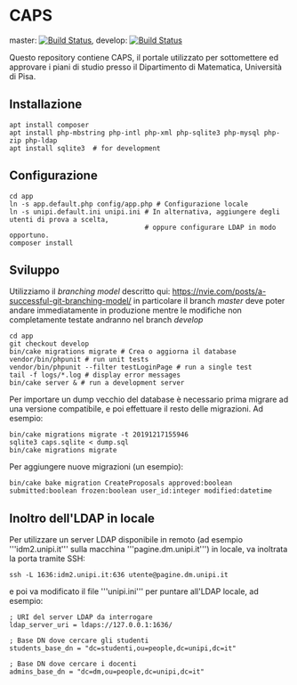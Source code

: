# CAPS
master: [![Build Status](https://travis-ci.org/Unipisa/caps.svg?branch=master)](https://travis-ci.org/Unipisa/caps), develop: [![Build Status](https://travis-ci.org/Unipisa/caps.svg?branch=develop)](https://travis-ci.org/Unipisa/caps)

Questo repository contiene CAPS, il portale utilizzato per sottomettere ed approvare i piani di studio presso il Dipartimento di Matematica, Università di Pisa.




## Installazione
```
apt install composer
apt install php-mbstring php-intl php-xml php-sqlite3 php-mysql php-zip php-ldap
apt install sqlite3  # for development
```

## Configurazione
```
cd app
ln -s app.default.php config/app.php # Configurazione locale
ln -s unipi.default.ini unipi.ini # In alternativa, aggiungere degli utenti di prova a scelta,
                                  # oppure configurare LDAP in modo opportuno.
composer install
```

## Sviluppo
Utilizziamo il *branching model* descritto qui: https://nvie.com/posts/a-successful-git-branching-model/ in particolare il branch *master* deve poter andare immediatamente in produzione mentre le modifiche non completamente testate andranno nel branch *develop*

```
cd app
git checkout develop
bin/cake migrations migrate # Crea o aggiorna il database
vendor/bin/phpunit # run unit tests
vendor/bin/phpunit --filter testLoginPage # run a single test
tail -f logs/*.log # display error messages 
bin/cake server & # run a development server
```

Per importare un dump vecchio del database è necessario prima migrare ad una versione
compatibile, e poi effettuare il resto delle migrazioni. Ad esempio:
```
bin/cake migrations migrate -t 20191217155946
sqlite3 caps.sqlite < dump.sql
bin/cake migrations migrate
```

Per aggiungere nuove migrazioni (un esempio):
```
bin/cake bake migration CreateProposals approved:boolean submitted:boolean frozen:boolean user_id:integer modified:datetime
```

## Inoltro dell'LDAP in locale

Per utilizzare un server LDAP disponibile in remoto (ad esempio '''idm2.unipi.it''' sulla macchina '''pagine.dm.unipi.it''')
in locale, va inoltrata la porta tramite SSH:
```
ssh -L 1636:idm2.unipi.it:636 utente@pagine.dm.unipi.it
```
e poi va modificato il file '''unipi.ini''' per puntare all'LDAP locale, ad esempio:
```
; URI del server LDAP da interrogare
ldap_server_uri = ldaps://127.0.0.1:1636/

; Base DN dove cercare gli studenti
students_base_dn = "dc=studenti,ou=people,dc=unipi,dc=it"

; Base DN dove cercare i docenti
admins_base_dn = "dc=dm,ou=people,dc=unipi,dc=it"
```
